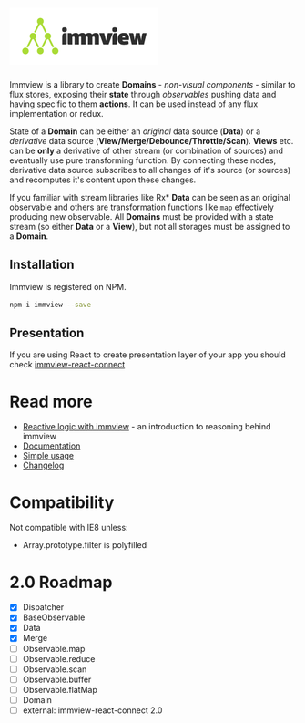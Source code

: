 # <img src="https://raw.githubusercontent.com/arturkulig/immview/master/immview.png" />

Immview is a library to create **Domains** - *non-visual components* - similar to flux stores, exposing their **state** through *observables* pushing data and having specific to them **actions**. It can be used instead of any flux implementation or redux.

State of a **Domain** can be either an *original* data source (**Data**) or a *derivative* data source (**View/Merge/Debounce/Throttle/Scan**). **Views** etc. can be **only** a derivative of other stream (or combination of sources) and eventually use pure transforming function. By connecting these nodes, derivative data source subscribes to all changes of it's source (or sources) and recomputes it's content upon these changes.

If you familiar with stream libraries like Rx\* **Data** can be seen as an original observable and others are transformation functions like `map` effectively producing new observable.
All **Domains** must be provided with a state stream (so either **Data** or a **View**), but not all storages must be assigned to a **Domain**.

## Installation

Immview is registered on NPM.

```bash
npm i immview --save
```

## Presentation

If you are using React to create presentation layer of your app you should check [immview-react-connect](https://github.com/arturkulig/immview-react-connect)

# Read more
* [Reactive logic with immview](https://medium.com/@arturkulig/reactive-logic-with-immview-cf60ff06b7dc) - an introduction to reasoning behind immview
* [Documentation](./docs.md)
* [Simple usage](./usage_simple.md)
* [Changelog](./changelog.md)

# Compatibility

Not compatible with IE8 unless:
- Array.prototype.filter is polyfilled

# 2.0 Roadmap
- [X] Dispatcher
- [X] BaseObservable
- [X] Data
- [X] Merge
- [ ] Observable.map
- [ ] Observable.reduce
- [ ] Observable.scan
- [ ] Observable.buffer
- [ ] Observable.flatMap
- [ ] Domain
- [ ] external: immview-react-connect 2.0
